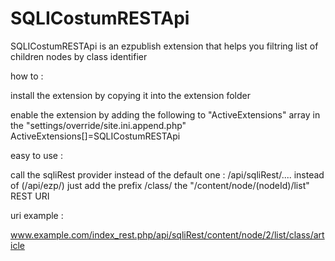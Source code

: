 SQLICostumRESTApi
============

SQLICostumRESTApi is an ezpublish extension that helps you filtring list of children nodes  by class identifier

how to :

install the extension by copying it into the extension folder

enable the extension by adding the following to "ActiveExtensions" array in the "settings/override/site.ini.append.php" 
ActiveExtensions[]=SQLICostumRESTApi

easy to use : 

call the sqliRest provider instead of the default one : /api/sqliRest/.... instead of (/api/ezp/)
just add the prefix /class/<your class identifier> the "/content/node/(nodeId)/list" REST URI


uri example :

www.example.com/index_rest.php/api/sqliRest/content/node/2/list/class/article
